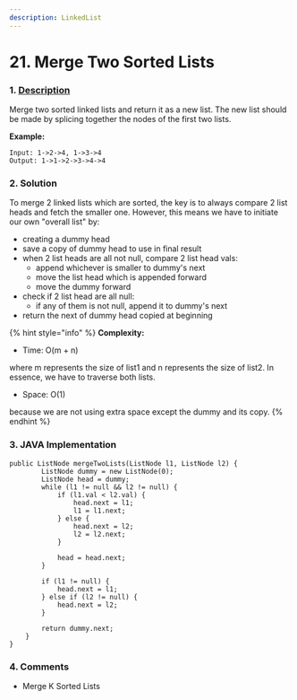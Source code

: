 ```yaml
---
description: LinkedList
---
```


# 21. Merge Two Sorted Lists

### 1. [Description](https://leetcode.com/problems/merge-two-sorted-lists/description/)

Merge two sorted linked lists and return it as a new list. The new list should be made by splicing together the nodes of the first two lists.

**Example:**

```text
Input: 1->2->4, 1->3->4
Output: 1->1->2->3->4->4
```



### 2. Solution

To merge 2 linked lists which are sorted, the key is to always compare 2 list heads and fetch the smaller one. However, this means we have to initiate our own "overall list" by:

* creating a dummy head
* save a copy of dummy head to use in final result
* when 2 list heads are all not null, compare 2 list head vals:
  * append whichever is smaller to dummy's next
  * move the list head which is appended forward
  * move the dummy forward
* check if 2 list head are all null:
  * if any of them is not null, append it to dummy's next
* return the next of dummy head copied at beginning

{% hint style="info" %}
**Complexity:**

* Time: O\(m + n\)  

where m represents the size of list1 and n represents the size of list2. In essence, we have to traverse both lists.

* Space: O\(1\) 

because we are not using extra space except the dummy and its copy.
{% endhint %}



### 3. JAVA Implementation

```text
public ListNode mergeTwoLists(ListNode l1, ListNode l2) {
        ListNode dummy = new ListNode(0);
        ListNode head = dummy;
        while (l1 != null && l2 != null) {
            if (l1.val < l2.val) {
                head.next = l1;
                l1 = l1.next;
            } else {
                head.next = l2;
                l2 = l2.next;
            }
            
            head = head.next;
        }
        
        if (l1 != null) {
            head.next = l1;
        } else if (l2 != null) {
            head.next = l2;
        }
        
        return dummy.next;
    }
}
```



### 4. Comments

* Merge K Sorted Lists

